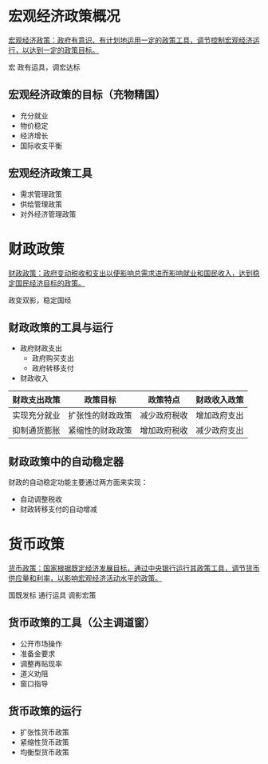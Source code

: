 # 宏观经济政策概况

<u>宏观经济政策：政府有意识、有计划地运用一定的政策工具，调节控制宏观经济运行，以达到一定的政策目标。</u>

宏 政有运具，调宏达标

## 宏观经济政策的目标（充物精国）

* 充分就业
* 物价稳定
* 经济增长
* 国际收支平衡

## 宏观经济政策工具

* 需求管理政策
* 供给管理政策
* 对外经济管理政策



# 财政政策

<u>财政政策：政府变动税收和支出以便影响总需求进而影响就业和国民收入，达到稳定国民经济目标的政策。</u>

政变双影，稳定国经

## 财政政策的工具与运行

* 政府财政支出
  * 政府购买支出
  * 政府转移支付
* 财政收入

| 财政支出政策 | 政策目标         | 政策特点     | 财政收入政策 |
| ------------ | ---------------- | ------------ | ------------ |
| 实现充分就业 | 扩张性的财政政策 | 减少政府税收 | 增加政府支出 |
| 抑制通货膨胀 | 紧缩性的财政政策 | 增加政府税收 | 减少政府支出 |

## 财政政策中的自动稳定器

财政的自动稳定功能主要通过两方面来实现：

* 自动调整税收
* 财政转移支付的自动增减



# 货币政策

<u>货币政策：国家根据既定经济发展目标，通过中央银行运行其政策工具，调节货币供应量和利率，以影响宏观经济活动水平的政策。</u>

国既发标  通行运具  调影宏策

## 货币政策的工具（公主调道窗）

* 公开市场操作
* 准备金要求
* 调整再贴现率
* 道义劝阻
* 窗口指导

## 货币政策的运行

* 扩张性货币政策
* 紧缩性货币政策
* 均衡型货币政策

